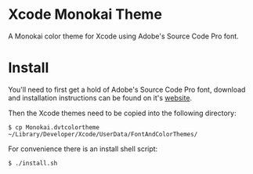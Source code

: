 Xcode Monokai Theme
===================

A Monokai color theme for Xcode using Adobe's Source Code Pro font.

Install
=======

You'll need to first get a hold of Adobe's Source Code Pro font, download and
installation instructions can be found on it's
[website](https://github.com/adobe-fonts/source-code-pro/).

Then the Xcode themes need to be copied into the following directory:

```
$ cp Monokai.dvtcolortheme ~/Library/Developer/Xcode/UserData/FontAndColorThemes/
```

For convenience there is an install shell script:

```
$ ./install.sh
```
